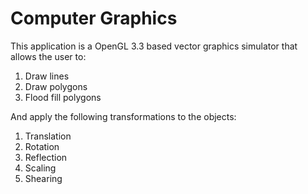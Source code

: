# Computer Graphics
This application is a OpenGL 3.3 based vector graphics simulator that allows the user to:
1. Draw lines
2. Draw polygons
3. Flood fill polygons

And apply the following transformations to the objects:
1. Translation
2. Rotation
3. Reflection
4. Scaling
5. Shearing
